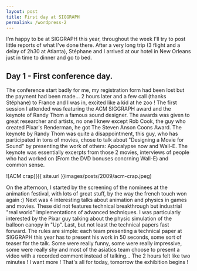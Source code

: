 ```yaml
---
layout: post
title: First day at SIGGRAPH
permalink: /wordpress-2
---
```


I'm happy to be at SIGGRAPH this year, throughout the week I'll try to post little reports of what I've done there. After a very long trip (3 flight and a delay of 2h30 at Atlanta), Stéphane and I arrived at our hotel in New Orleans just in time to dinner and go to bed.

## Day 1 - First conference day. ##
The conference start badly for me, my registration form had been lost but the payment had been made... 2 hours later and a few call (thanks Stéphane) to France and I was in, excited like a kid at he zoo ! The first session I attended was featuring the ACM SIGGRAPH award and the keynote of Randy Thom a famous sound designer. The awards was given to great researcher and artists, no one I knew except Rob Cook, the guy who created Pixar's Renderman, he got The Steven Anson Coons Award. The keynote by Randy Thom was quite a disappointment, this guy, who has participated in tons of movies, chose to talk about "Designing a Movie for Sound" by presenting the work of others: Apocalypse now and Wall-E. The keynote was essentially excerpts from those 2 movies, interviews of people who had worked on (From the DVD bonuses concrning Wall-E) and common sense.

![ACM crap]({{ site.url }}images/posts/2009/acm-crap.jpeg)

On the afternoon, I started by the screening of the nominees at the animation festival, with lots of great stuff, by the way the french touch won again :) Next was 4 interesting talks about animation and physics in games and movies. These did not features technical breakthrough but industrial "real world" implementations of advanced techniques. I was particularly interested by the Pixar guy talking about the physic simulation of the balloon canopy in "Up". Last, but not least the technical papers fast forward. The rules are simple: each team presenting a technical paper at SIGGRAPH this year has to present his work in 50 seconds, some sort of teaser for the talk. Some were really funny, some were really impressive, some were really shy and most of the asiatics team choose to present a video with a recorded comment instead of talking... The 2 hours felt like two minutes ! I want more ! That's all for today, tomorrow the exhibition begins !